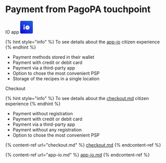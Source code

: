 # Payment from PagoPA touchpoint

IO app <img src="../../.gitbook/assets/image (45).png" alt="" data-size="line">

{% hint style="info" %} To see details about the [app-io](../../citizen-experience/app-io/ "mention") citizen experience {% endhint %}

* Payment methods stored in their wallet
* Payment with credit or debit card
* Payment via a third-party app
* Option to chose the most convenient PSP
* Storage of the recipes in a single location

Checkout

{% hint style="info" %} To see details about the [checkout.md](../../citizen-experience/checkout.md "mention") citizen experience {% endhint %}

* Payment without registration
* Payment with credit or debit card
* Payment via a third-party app
* Payment without any registration
* Option to chose the most convenient PSP

{% content-ref url="checkout.md" %} [checkout.md](checkout.md) {% endcontent-ref %}

{% content-ref url="app-io.md" %} [app-io.md](app-io.md) {% endcontent-ref %}